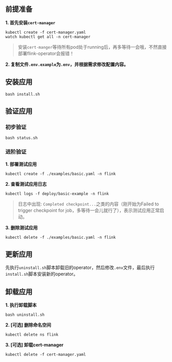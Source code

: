 前提准备
---

**1. 首先安装`cert-manager`**

```shell
kubectl create -f cert-manager.yaml
watch kubectl get all -n cert-manager
```

> 安装`cert-manger`等待所有pod处于running后，再多等待一会哦，不然直接部署flink-operator会报错！

**2. 复制文件`.env.example`为`.env`，并根据需求修改配置内容。**

安装应用
---

```shell
bash install.sh
```

验证应用
---

### 初步验证

```shell
bash status.sh
```

### 进阶验证

**1. 部署测试应用**
```shell
kubectl create -f ./examples/basic.yaml -n flink
```

**2. 查看测试应用日志**
```shell
kubectl logs -f deploy/basic-example -n flink
```
> 日志中出现: `Completed checkpoint...`之类的内容（刚开始为Failed to trigger checkpoint for job，多等待一会儿就行了），表示测试应用正常启动。

**3. 删除测试应用**
```shell
kubectl delete -f ./examples/basic.yaml -n flink
```

更新应用
---

先执行`uninstall.sh`脚本卸载旧的operator，然后修改`.env`文件，最后执行`install.sh`脚本安装新的operator。

卸载应用
---

**1. 执行卸载脚本**

```shell
bash uninstall.sh
```

**2. [可选] 删除命名空间**

```shell
kubectl delete ns flink
```

**3. [可选] 卸载cert-manager**

```shell
kubectl delete -f cert-manager.yaml
```
